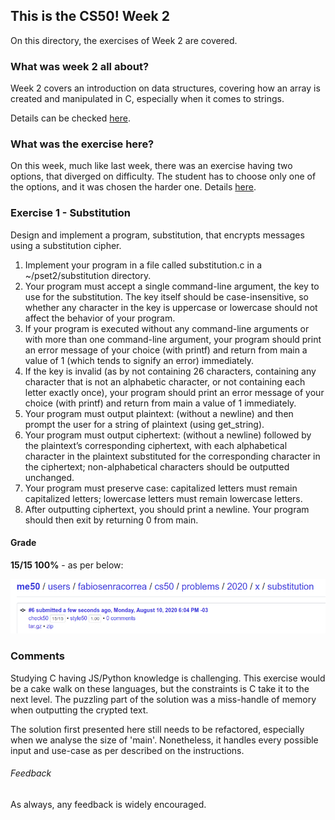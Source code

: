 ## This is the CS50! Week 2

On this directory, the exercises of Week 2 are covered.

### What was week 2 all about?

Week 2 covers an introduction on data structures, covering how an array is created and manipulated in C, especially when it comes to strings.

Details can be checked [here](https://cs50.harvard.edu/x/2020/weeks/2/).

### What was the exercise here?

On this week, much like last week, there was an exercise having two options, that diverged on difficulty. The student has to choose only one of the options, and it was chosen the harder one. Details [here](https://cs50.harvard.edu/x/2020/psets/2/).

### Exercise 1 - Substitution

Design and implement a program, substitution, that encrypts messages using a substitution cipher.

1. Implement your program in a file called substitution.c in a ~/pset2/substitution directory.
2. Your program must accept a single command-line argument, the key to use for the substitution. The key itself should be case-insensitive, so whether any character in the key is uppercase or lowercase should not affect the behavior of your program.
3. If your program is executed without any command-line arguments or with more than one command-line argument, your program should print an error message of your choice (with printf) and return from main a value of 1 (which tends to signify an error) immediately.
4. If the key is invalid (as by not containing 26 characters, containing any character that is not an alphabetic character, or not containing each letter exactly once), your program should print an error message of your choice (with printf) and return from main a value of 1 immediately.
5. Your program must output plaintext: (without a newline) and then prompt the user for a string of plaintext (using get_string).
6. Your program must output ciphertext: (without a newline) followed by the plaintext’s corresponding ciphertext, with each alphabetical character in the plaintext substituted for the corresponding character in the ciphertext; non-alphabetical characters should be outputted unchanged.
7. Your program must preserve case: capitalized letters must remain capitalized letters; lowercase letters must remain lowercase letters.
8. After outputting ciphertext, you should print a newline. Your program should then exit by returning 0 from main.

#### Grade

**15/15 100%** - as per below:

![credit grade](./arrayExs.png)

### Comments

Studying C having JS/Python knowledge is challenging. This exercise would be a cake walk on these languages, but the constraints is C take it to the next level. The puzzling part of the solution was a miss-handle of memory when outputting the crypted text.

The solution first presented here still needs to be refactored, especially when we analyse the size of 'main'. Nonetheless, it handles every possible input and use-case as per described on the instructions.

###### Feedback

As always, any feedback is widely encouraged.